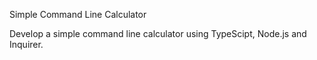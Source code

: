 Simple Command Line Calculator

Develop a simple command line calculator using TypeScipt, Node.js and Inquirer.